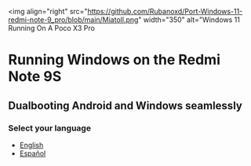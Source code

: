 <img align="right" src="https://github.com/Rubanoxd/Port-Windows-11-redmi-note-9_pro/blob/main/Miatoll.png" width="350" alt="Windows 11 Running On A Poco X3 Pro

# Running Windows on the Redmi Note 9S

## Dualbooting Android and Windows seamlessly

### Select your language

- [English](English/dualboot-en.md)
- [Español](Español/dualboot-es.md)
